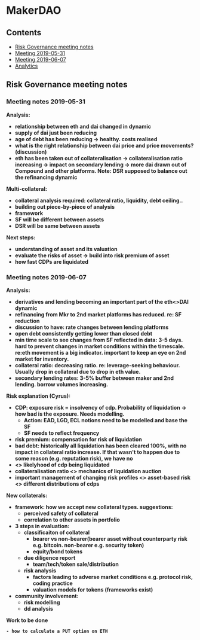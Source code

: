 # MakerDAO

## Contents

- [Risk Governance meeting notes](#risk-governance-meetings)
- [Meeting 2019-05-31](#risk-meeting-2019-05-31)
- [Meeting 2019-06-07](#risk-meeting-2019-06-07)
- [Analytics](#analytics)

<a name="risk-governance-meetings" />

## Risk Governance meeting notes

<b name="risk-meeting-2019-05-31" />

### Meeting notes 2019-05-31

Analysis: 
- relationship between eth and dai changed in dynamic
- supply of dai just been reducing
- age of debt has been reducing -> healthy. costs realised
- what is the right relationship between dai price and price movements? (discussion)
- eth has been taken out of collateralisation -> collateralisation ratio increasing -> impact on secondary lending -> more dai drawn out of Compound and other platforms. Note: DSR supposed to balance out the refinancing dynamic

Multi-collateral:
- collateral analysis required: collateral ratio, liquidity, debt ceiling..
- building out piece-by-piece of analysis
- framework
- SF will be different between assets
- DSR will be same between assets

Next steps:
- understanding of asset and its valuation
- evaluate the risks of asset -> build into risk premium of asset
- how fast CDPs are liquidated

<b name="risk-meeting-2019-06-07" />

### Meeting notes 2019-06-07

Analysis: 
- derivatives and lending becoming an important part of the eth<>DAI dynamic
- refinancing from Mkr to 2nd market platforms has reduced. re: SF reduction
- discussion to have: rate changes between lending platforms
- open debt consistently getting lower than closed debt
- min time scale to see changes from SF reflected in data: **3-5 days**. hard to prevent changes in market conditions within the timescale. re:eth movement is a big indicator. important to keep an eye on 2nd market for inventory.
- collateral ratio: decreasing ratio. re: leverage-seeking behaviour. Usually drop in collateral due to drop in eth value. 
- secondary lending rates: 3-5% buffer between maker and 2nd lending. borrow volumes increasing. 

Risk explanation (Cyrus):
- CDP: exposure risk = insolvency of cdp. Probability of liquidation -> how bad is the exposure. **Needs modelling**. 
  + Action: EAD, LGD, ECL notions need to be modelled and base the SF
  + SF needs to reflect frequency
- risk premium: compensation for risk of liquidation
- bad debt: historically all liquidation has been cleared 100%, with no impact in collateral ratio increase. If that wasn't to happen due to some reason (e.g. reputation risk), we have no
- <> likelyhood of cdp being liquidated 
- collateralisation ratio <> mechanics of liquidation auction
- **important** management of changing risk profiles <> asset-based risk <> different distributions of cdps

New collaterals: 
- framework: how we accept new collateral types. suggestions: 
  + perceived safety of collateral
  + correlation to other assets in portfolio
- 3 steps in evaluation: 
  + classificaiton of collateral 
    + bearer vs non-bearer(bearer asset without counterparty risk e.g. bitcoin. non-bearer e.g. security token)
    + equity/bond tokens
  + due diligence report
    + team/tech/token sale/distribution
  + risk analysis
    + factors leading to adverse market conditions e.g. protocol risk, coding practice
    + valuation models for tokens (frameworks exist)
- community involvement:
  + risk modelling
  + dd analysis
    
**Work to be done**
```
- how to calculate a PUT option on ETH
```























